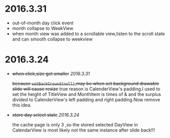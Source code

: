 
# 2016.3.31
- out-of-month day click event
- month collapse to WeekView
- when month view was added to a scrollable view,listen to the scroll state and can smooth collapse to weekview

# 2016.3.24
- ~~when click,size get smaller~~ *2016.3.31*

    ~~because `setBackGround(null)`,may be when set background drawable slide will cause resize~~
    true reason is CalenderView's padding.I used to set the height of TitleView and MonthItem is times of & and the surplus divided to CalenderView's left padding and right padding.Now remove this idea.
    
- ~~store day select state~~ *2016.3.24*

    the cache page is only 3 ,so the stored selected DayView in CalendarView is most likely not the same instance after slide back!!!

